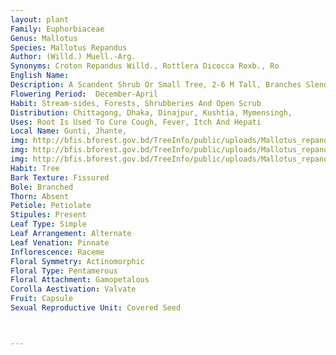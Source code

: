 ```yaml
---
layout: plant
Family: Euphorbiaceae
Genus: Mallotus
Species: Mallotus Repandus
Author: (Willd.) Muell.-Arg.
Synonyms: Croton Repandus Willd., Rottlera Dicocca Roxb., Ro
English Name: 
Description: A Scandent Shrub Or Small Tree, 2-6 M Tall, Branches Slender, Minutely Stellate-pubescent When Young, Glabrescent. Leaves Alternate, Stipulate, Stipules Minute, Petiolate, Petioles 1.5-4.5 Cm Long, Slender, Yellowish, Shortly Stellate Pubescent, Leaf Blade Rhombic-ovate To Broadly Deltoid, 4.5-7.5 Ã— 2.5-5.0 Cm, Subacute, Acuminate, Broadly Obtuse To Subtruncate At The Base, Subentire To Obscurely Dentate-sinuate, Finely Stellate-tomentose Beneath, Intermixed With Minute Yellowish Glands, 3-veined From The Base With 2-3 Pairs Of Lateral Veins, Prominent Beneath. Male Inflorescence Paniculate, Axillary, Slender, Much- Branched, 4-14 Cm Long, Densely Stellate Pubescent. Male Flowers Somewhat Loosely Arranged, Pedicellate, Pedicels 3-7 Mm Long, Calyx Lobes C 2.5 Ã— 2.0 Mm, Broadly Ovate, Stamens 2 Mm Long, Anthers 0.5-0.6 Mm Long. Female Inflorescence As In The Male. Female Flowers With Pedicels Up To 1 Mm Long In Flower But Extending Up To 3 Mm In Fruits, Densely Pubescent, Calyx Lobes 2 Mm Long, Ovate, Appressed To The Ovary At The Base, Ovary 2-celled, C 1 Mm In Diameter, Densely Pubescent, Styles 1.4-2.0 Mm Long, Coarsely Plumose. Fruits Subglobose, 5 Ã— 8 Mm, 2-carpellate, Yellowish, Stellate-tomentose. Seeds Globose, C 4 Mm In Diameter, Glossy-black.
Flowering Period:  December-April
Habit: Stream-sides, Forests, Shrubberies And Open Scrub 
Distribution: Chittagong, Dhaka, Dinajpur, Kushtia, Mymensingh, 
Uses: Root Is Used To Cure Cough, Fever, Itch And Hepati
Local Name: Gunti, Jhante, 
img: http://bfis.bforest.gov.bd/TreeInfo/public/uploads/Mallotus_repandus.jpg
img: http://bfis.bforest.gov.bd/TreeInfo/public/uploads/Mallotus_repandus1.jpg
img: http://bfis.bforest.gov.bd/TreeInfo/public/uploads/Mallotus_repandus2.jpg
Habit: Tree
Bark Texture: Fissured
Bole: Branched
Thorn: Absent
Petiole: Petiolate
Stipules: Present
Leaf Type: Simple
Leaf Arrangement: Alternate
Leaf Venation: Pinnate
Inflorescence: Raceme
Floral Symmetry: Actinomorphic
Floral Type: Pentamerous
Floral Attachment: Gamopetalous
Corolla Aestivation: Valvate
Fruit: Capsule
Sexual Reproductive Unit: Covered Seed



---
```



